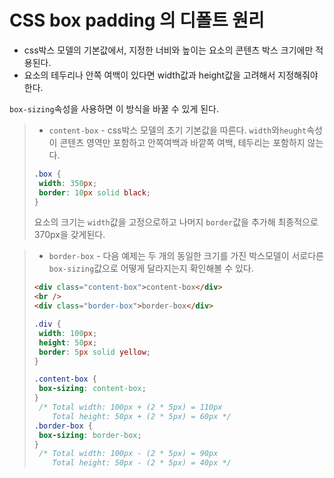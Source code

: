# CSS box padding 의 디폴트 원리

- css박스 모델의 기본값에서, 지정한 너비와 높이는 요소의 콘텐츠 박스 크기에만 적용된다.
- 요소의 테두리나 안쪽 여백이 있다면 width값과 height값을 고려해서 지정해줘야한다.


`box-sizing`속성을 사용하면 이 방식을 바꿀 수 있게 된다.

> - `content-box` -
> css박스 모델의 초기 기본값을 따른다. `width`와`heught`속성이 콘텐츠 영역만 포함하고 안쪽여백과 바깥쪽 여백, 테두리는 포함하지 않는다.
>```css
>.box {
>  width: 350px;
>  border: 10px solid black;
>}
>```
>요소의 크기는 `width`값을 고정으로하고 나머지 `border`값을 추가해 최종적으로 370px을 갖게된다.

> - `border-box` -
> 다음 예제는 두 개의 동일한 크기를 가진 박스모델이 서로다른 `box-sizing`값으로 어떻게 달라지는지 확인해볼 수 있다.
> ```html
> <div class="content-box">content-box</div>
><br />
><div class="border-box">border-box</div>
>```
>```css
>.div {
>  width: 100px;
>  height: 50px;
>  border: 5px solid yellow;
>}
>
>.content-box {
>  box-sizing: content-box;
>}
>  /* Total width: 100px + (2 * 5px) = 110px
>     Total height: 50px + (2 * 5px) = 60px */
>.border-box {
>  box-sizing: border-box;
>}
>  /* Total width: 100px - (2 * 5px) = 90px
>     Total height: 50px - (2 * 5px) = 40px */
>```


